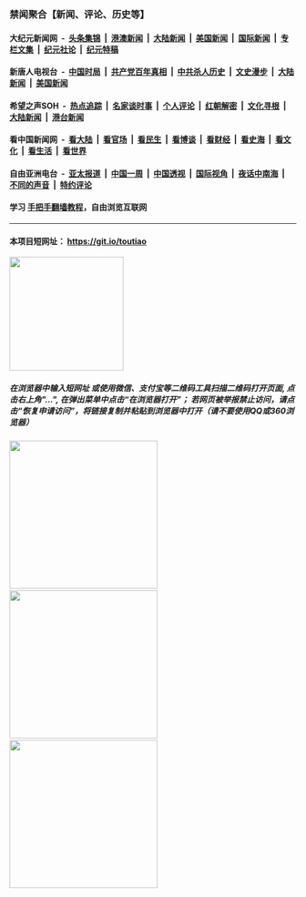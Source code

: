 ### 禁闻聚合【新闻、评论、历史等】

#### 大纪元新闻网 &nbsp;-&nbsp; [头条集锦](indexes/E头条集锦.md?t=03131602) &nbsp;|&nbsp; [港澳新闻](indexes/E港澳新闻.md?t=03131602)  &nbsp;|&nbsp; [大陆新闻](indexes/E大陆新闻.md?t=03131602) &nbsp;|&nbsp; [美国新闻](indexes/E美国新闻.md?t=03131602) &nbsp;|&nbsp; [国际新闻](indexes/E国际新闻.md?t=03131602) &nbsp;|&nbsp; [专栏文集](indexes/E专栏文集.md?t=03131602) &nbsp;|&nbsp; [纪元社论](indexes/E纪元社论.md?t=03131602) &nbsp;|&nbsp; [纪元特稿](indexes/E纪元特稿.md?t=03131602) 

#### 新唐人电视台 &nbsp;-&nbsp; [中国时局](indexes/N中国时局.md?t=03131602) &nbsp;|&nbsp; [共产党百年真相](indexes/N共产党百年真相.md?t=03131602) &nbsp;|&nbsp; [中共杀人历史](indexes/N中共杀人历史.md?t=03131602) &nbsp;|&nbsp; [文史漫步](indexes/N文史漫步.md?t=03131602) &nbsp;|&nbsp; [大陆新闻](indexes/N大陆新闻.md?t=03131602) &nbsp;|&nbsp; [美国新闻](indexes/N美国新闻.md?t=03131602)

#### 希望之声SOH &nbsp;-&nbsp; [热点追踪](indexes/H热点追踪.md?t=03131602) &nbsp;|&nbsp; [名家谈时事](indexes/H名家谈时事.md?t=03131602) &nbsp;|&nbsp; [个人评论](indexes/H个人评论.md?t=03131602)  &nbsp;|&nbsp; [红朝解密](indexes/H红朝解密.md?t=03131602) &nbsp;|&nbsp; [文化寻根](indexes/H文化寻根.md?t=03131602) &nbsp;|&nbsp; [大陆新闻](indexes/H大陆新闻.md?t=03131602) &nbsp;|&nbsp; [港台新闻](indexes/H港台新闻.md?t=03131602)

#### 看中国新闻网 &nbsp;-&nbsp; [看大陆](indexes/S看大陆.md?t=03131602) &nbsp;|&nbsp; [看官场](indexes/S看官场.md?t=03131602) &nbsp;|&nbsp; [看民生](indexes/S看民生.md?t=03131602)  &nbsp;|&nbsp; [看博谈](indexes/S看博谈.md?t=03131602) &nbsp;|&nbsp; [看财经](indexes/S看财经.md?t=03131602) &nbsp;|&nbsp; [看史海](indexes/S看史海.md?t=03131602) &nbsp;|&nbsp; [看文化](indexes/S看文化.md?t=03131602) &nbsp;|&nbsp; [看生活](indexes/S看生活.md?t=03131602) &nbsp;|&nbsp; [看世界](indexes/S看世界.md?t=03131602)

#### 自由亚洲电台 &nbsp;-&nbsp; [亚太报道](indexes/R亚太报道.md?t=03131602) &nbsp;|&nbsp; [中国一周](indexes/R中国一周.md?t=03131602) &nbsp;|&nbsp; [中国透视](indexes/R中国透视.md?t=03131602)  &nbsp;|&nbsp; [国际视角](indexes/R国际视角.md?t=03131602) &nbsp;|&nbsp; [夜话中南海](indexes/R夜话中南海.md?t=03131602) &nbsp;|&nbsp; [不同的声音](indexes/R不同的声音.md?t=03131602) &nbsp;|&nbsp; [特约评论](indexes/R特约评论.md?t=03131602)

#### 学习 [手把手翻墙教程](https://github.com/gfw-breaker/guides/wiki)，自由浏览互联网

----

#### 本项目短网址： https://git.io/toutiao
<img src="https://raw.githubusercontent.com/gfw-breaker/banned-news/master/scripts/img/qr.png" width="200px"/>  

##### 在浏览器中输入短网址 或使用微信、支付宝等二维码工具扫描二维码打开页面, 点击右上角"...", 在弹出菜单中点击“在浏览器打开”； 若网页被举报禁止访问，请点击“恢复申请访问”，将链接复制并粘贴到浏览器中打开（请不要使用QQ或360浏览器）

<img src="https://raw.githubusercontent.com/gfw-breaker/banned-news/master/scripts/img/1.png" width="260px"/> &nbsp; <img src="https://raw.githubusercontent.com/gfw-breaker/banned-news/master/scripts/img/2.png" width="260px"/> &nbsp; <img src="https://raw.githubusercontent.com/gfw-breaker/banned-news/master/scripts/img/3.png" width="260px"/>
